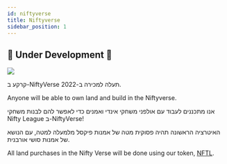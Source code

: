 ```yaml
---
id: niftyverse
title: Niftyverse
sidebar_position: 1
---
```


## 🚧 Under Development 🚧

![](/img/niftyverse-snarfy.gif)

קרקע ב-NiftyVerse תעלה למכירה ב-2022.

Anyone will be able to own land and build in the Niftyverse.

אנו מתכננים לעבוד עם אולפני משחקי אינדי ואמנים כדי לאפשר להם לבנות משחקי Nifty League ב-NiftyVerse!

האיטרציה הראשונה תהיה פסוקית מטה של אמנות פיקסל מלמעלה למטה, עם הנושא של אמנות סושי אורבנית.

All land purchases in the Nifty Verse will be done using our token, [NFTL](https://docs.niftyleague.com/overview/nftl/overview).
